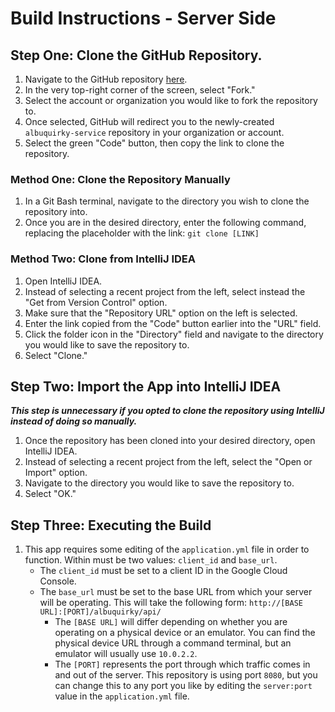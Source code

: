 # Build Instructions - Server Side

## Step One: Clone the GitHub Repository.

1. Navigate to the GitHub repository [here](https://github.com/albuquirky/albuquirky-service).
2. In the very top-right corner of the screen, select "Fork."
3. Select the account or organization you would like to fork the repository to.
4. Once selected, GitHub will redirect you to the newly-created ```albuquirky-service``` repository in your organization or account.
5. Select the green "Code" button, then copy the link to clone the repository.

### Method One: Clone the Repository Manually

1. In a Git Bash terminal, navigate to the directory you wish to clone the repository into.
2. Once you are in the desired directory, enter the following command, replacing the placeholder with the link: ```git clone [LINK]```

### Method Two: Clone from IntelliJ IDEA

1. Open IntelliJ IDEA.
2. Instead of selecting a recent project from the left, select instead the "Get from Version Control" option.
3. Make sure that the "Repository URL" option on the left is selected.
4. Enter the link copied from the "Code" button earlier into the "URL" field.
5. Click the folder icon in the "Directory" field and navigate to the directory you would like to save the repository to.
6. Select "Clone."

## Step Two: Import the App into IntelliJ IDEA

***This step is unnecessary if you opted to clone the repository using IntelliJ instead of doing so manually.***

1. Once the repository has been cloned into your desired directory, open IntelliJ IDEA.
2. Instead of selecting a recent project from the left, select the "Open or Import" option.
3. Navigate to the directory you would like to save the repository to.
4. Select "OK."

## Step Three: Executing the Build

1. This app requires some editing of the ```application.yml``` file in order to function. Within must be two values: ```client_id``` and ```base_url```.
    * The ```client_id``` must be set to a client ID in the Google Cloud Console.
    * The ```base_url``` must be set to the base URL from which your server will be operating. This will take the following form: ```http://[BASE URL]:[PORT]/albuquirky/api/```
        * The ```[BASE URL]``` will differ depending on whether you are operating on a physical device or an emulator. You can find the physical device URL through a command terminal, but an emulator will usually use ```10.0.2.2```.
        * The ```[PORT]``` represents the port through which traffic comes in and out of the server. This repository is using port ```8080```, but you can change this to any port you like by editing the ```server:port``` value in the ```application.yml``` file.